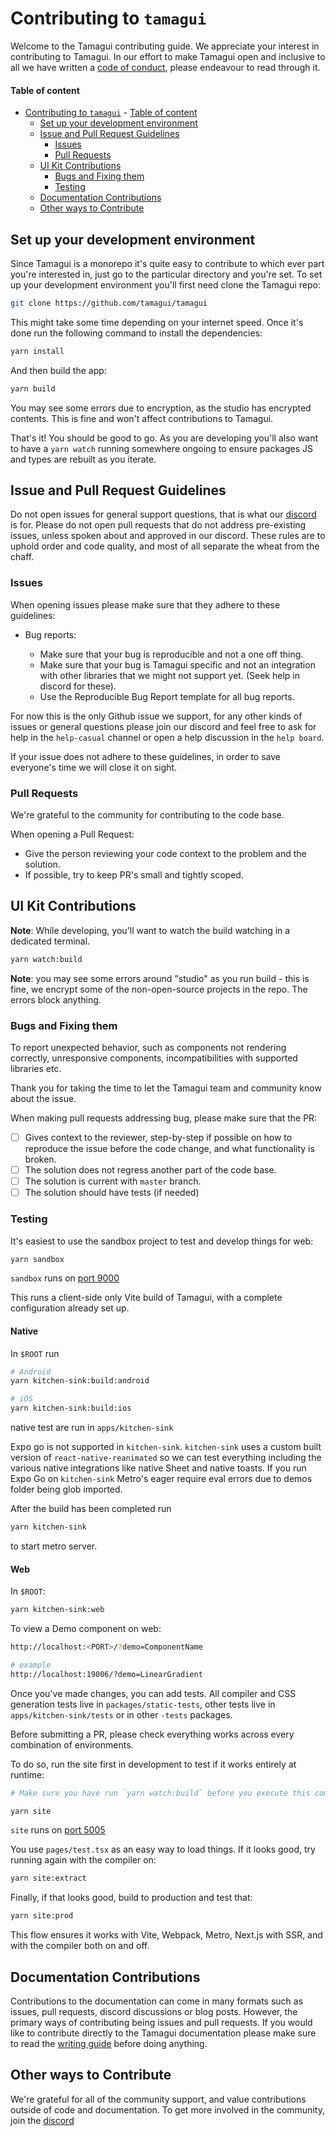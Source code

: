 # Contributing to `tamagui`

Welcome to the Tamagui contributing guide. We appreciate your interest in contributing to Tamagui. In our effort to make Tamagui open and inclusive to all we have written a [code of conduct](#TODO), please endeavour to read through it.

#### Table of content

- [Contributing to `tamagui`](#contributing-to-tamagui) - [Table of content](#table-of-content)
  - [Set up your development environment](#set-up-your-development-environment)
  - [Issue and Pull Request Guidelines](#issue-and-pull-request-guidelines)
    - [Issues](#issues)
    - [Pull Requests](#pull-requests)
  - [UI Kit Contributions](#ui-kit-contributions)
    - [Bugs and Fixing them](#bugs-and-fixing-them)
    - [Testing](#testing)
  - [Documentation Contributions](#documentation-contributions)
  - [Other ways to Contribute](#other-ways-to-contribute)

## Set up your development environment

Since Tamagui is a monorepo it's quite easy to contribute to which ever part you're interested in, just go to the particular directory and you're set. To set up your development environment you'll first need clone the Tamagui repo:

```bash
git clone https://github.com/tamagui/tamagui
```

This might take some time depending on your internet speed. Once it's done run the following command to install the dependencies:

```bash
yarn install
```

And then build the app:

```bash
yarn build
```

You may see some errors due to encryption, as the studio has encrypted contents. This is fine and won't affect contributions to Tamagui.

That's it! You should be good to go. As you are developing you'll also want to have a `yarn watch` running somewhere ongoing to ensure packages JS and types are rebuilt as you iterate.

## Issue and Pull Request Guidelines

Do not open issues for general support questions, that is what our [discord](https://discord.gg/vhEKmdCZw6) is for. Please do not open pull requests that do not address pre-existing issues, unless spoken about and approved in our discord. These rules are to uphold order and code quality, and most of all separate the wheat from the chaff.

### Issues

When opening issues please make sure that they adhere to these guidelines:

- Bug reports:

  - Make sure that your bug is reproducible and not a one off thing.
  - Make sure that your bug is Tamagui specific and not an integration with other libraries that we might not support yet. (Seek help in discord for these).
  - Use the Reproducible Bug Report template for all bug reports.

For now this is the only Github issue we support, for any other kinds of issues or general questions please join our discord and feel free to ask for help in the `help-casual` channel or open a help discussion in the `help board`.

If your issue does not adhere to these guidelines, in order to save everyone's time we will close it on sight.

### Pull Requests

We're grateful to the community for contributing to the code base.

When opening a Pull Request:

- Give the person reviewing your code context to the problem and the solution.
- If possible, try to keep PR's small and tightly scoped.

## UI Kit Contributions

**Note**: While developing, you'll want to watch the build watching in a dedicated terminal.

```bash
yarn watch:build
```

**Note**: you may see some errors around "studio" as you run build - this is fine, we encrypt some of the non-open-source projects in the repo. The errors block anything.

### Bugs and Fixing them

To report unexpected behavior, such as components not rendering correctly, unresponsive components, incompatibilities with supported libraries etc.

Thank you for taking the time to let the Tamagui team and community know about the issue.

When making pull requests addressing bug, please make sure that the PR:

- [ ] Gives context to the reviewer, step-by-step if possible on how to reproduce the issue before the code change, and what functionality is broken.
- [ ] The solution does not regress another part of the code base.
- [ ] The solution is current with `master` branch.
- [ ] The solution should have tests (if needed)

### Testing

It's easiest to use the sandbox project to test and develop things for web:

```bash
yarn sandbox
```

`sandbox` runs on
[port 9000](http://localhost:9000/)

This runs a client-side only Vite build of Tamagui, with a complete configuration already set up.

#### Native

In `$ROOT` run

```bash
# Android
yarn kitchen-sink:build:android
```

```bash
# iOS
yarn kitchen-sink:build:ios
```

native test are run in `apps/kitchen-sink`

Expo go is not supported in `kitchen-sink`. `kitchen-sink` uses a custom built version of `react-native-reanimated` so we can test everything including the various native integrations like native Sheet and native toasts. If you run Expo Go on `kitchen-sink` Metro's eager require eval errors due to demos folder being glob imported.

After the build has been completed run

```bash
yarn kitchen-sink
```

to start metro server.

#### Web

In `$ROOT`:

```bash
yarn kitchen-sink:web
```

To view a Demo component on web:

```bash
http://localhost:<PORT>/?demo=ComponentName

# example
http://localhost:19006/?demo=LinearGradient
```

Once you've made changes, you can add tests. All compiler and CSS generation tests live in `packages/static-tests`, other tests live in `apps/kitchen-sink/tests` or in other `-tests` packages.

Before submitting a PR, please check everything works across every combination of environments.

To do so, run the site first in development to test if it works entirely at runtime:

```bash
# Make sure you have run `yarn watch:build` before you execute this command.

yarn site
```

`site` runs on [port 5005](http://localhost:5005)

You use `pages/test.tsx` as an easy way to load things. If it looks good, try running again with the compiler on:

```bash
yarn site:extract
```

Finally, if that looks good, build to production and test that:

```bash
yarn site:prod
```

This flow ensures it works with Vite, Webpack, Metro, Next.js with SSR, and with the compiler both on and off.

## Documentation Contributions

Contributions to the documentation can come in many formats such as issues, pull requests, discord discussions or blog posts. However, the primary ways of contributing being issues and pull requests. If you would like to contribute directly to the Tamagui documentation please make sure to read the [writing guide](https://github.com/tamagui/tamagui/apps/site/WRITING-GUIDE.md) before doing anything.

## Other ways to Contribute

We're grateful for all of the community support, and value contributions outside of code and documentation. To get more involved in the community, join the [discord](https://discord.gg/vhEKmdCZw6)
